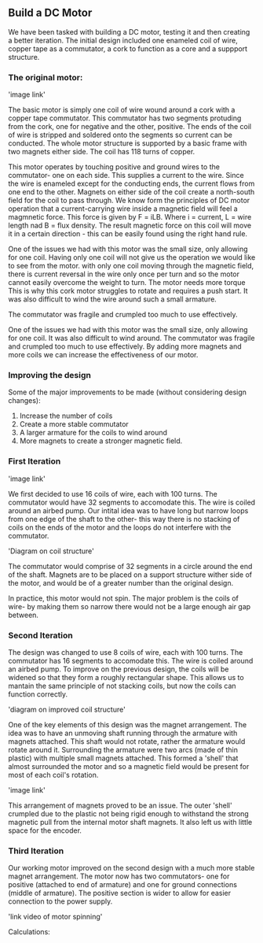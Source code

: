 ## Build a DC Motor
 

We have been tasked with building a DC motor, testing it and then creating a better iteration. The initial design included one enameled coil of wire, copper tape as a commutator, a cork to function as a core and a suppport structure.
 
### The original motor:
 
'image link'
 
The basic motor is simply one coil of wire wound around a cork with a copper tape commutator. This commutator has two segments protuding from the cork, one for negative and the other, positive. The ends of the coil of wire is stripped and soldered onto the segments so current can be conducted. 
The whole motor structure is supported by a basic frame with two magnets either side. The coil has 118 turns of copper.

This motor operates by touching positive and ground wires to the commutator- one on each side. This supplies a current to the wire. Since the wire is enameled except for the conducting ends, the current flows from one end to the other. Magnets on either side of the coil create a north-south field for the coil to pass through. We know form the principles of DC motor operation that a current-carrying wire inside a magnetic field will feel a magmnetic force. This force is given by F = iLB. Where i = current, L = wire length nad B = flux density. The result magnetic force on this coil will move it in a certain direction - this can be easily found using the right hand rule.
 


One of the issues we had with this motor was the small size, only allowing for one coil. Having only one coil will not give us the operation we would like to see from the motor. with only one coil moving through the magnetic field, there is current reversal in the wire only once per turn and so the motor cannot easily overcome the weight to turn. The motor needs more torque This is why this cork motor struggles to rotate and requires a push start. It was also difficult to wind the wire around such a small armature.

The commutator was fragile and crumpled too much to use effectively.

One of the issues we had with this motor was the small size, only allowing for one coil. It was also difficult to wind around. The commutator was fragile and crumpled too much to use effectively. By adding more magnets and more coils we can increase the effectiveness of our motor.
 
### Improving the design
 
Some of the major improvements to be made (without considering design changes):

 1. Increase the number of coils
 2. Create a more stable commutator
 3. A larger armature for the coils to wind around
 4. More magnets to create a stronger magnetic field. 


 
### First Iteration

'image link'

We first decided to use 16 coils of wire, each with 100 turns. The commutator would have 32 segments to accomodate this. The wire is coiled around an airbed pump. Our intital idea was to have long but narrow loops from one edge of the shaft to the other- this way there is no stacking of coils on the ends of the motor and the loops do not interfere with the commutator. 

'Diagram on coil structure'

 The commutator would comprise of 32 segments in a circle around the end of the shaft. Magnets are to be placed on a support structure wither side of the motor, and would be of a greater number than the original design.

In practice, this motor would not spin. The major problem is the coils of wire- by making them so narrow there would not be a large enough air gap between.

### Second Iteration
 
The design was changed to use 8 coils of wire, each with 100 turns. The commutator has 16 segments to accomodate this. The wire is coiled around an airbed pump. To improve on the previous design, the coils will be widened so that they form a roughly rectangular shape. This allows us to mantain the same principle of not stacking coils, but now the coils can function correctly.

'diagram on improved coil structure'

One of the key elements of this design was the magnet arrangement. The idea was to have an unmoving shaft running through the armature with magnets attached. This shaft would not rotate, rather the armature would rotate around it. Surrounding the armature were two arcs (made of thin plastic) with multiple small magnets attached. This formed a 'shell' that almost surrounded the motor and so a magnetic field would be present for most of each coil's rotation.

'image link'

This arrangement of magnets proved to be an issue. The outer 'shell' crumpled due to the plastic not being rigid enough to withstand the strong magnetic pull from the internal motor shaft magnets. It also left us with little space for the encoder.

### Third Iteration

Our working motor improved on the second design with a much more stable magnet arrangement. The motor now has two commutators- one for positive (attached to end of armature) and one for ground connections (middle of armature). The positive section is wider to allow for easier connection to the power supply.

'link video of motor spinning'

 
 
 Calculations:
